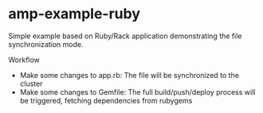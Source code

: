 # amp-example-ruby

Simple example based on Ruby/Rack application demonstrating the file synchronization mode.

Workflow
- Make some changes to app.rb:
  The file will be synchronized to the cluster
- Make some changes to Gemfile:
  The full build/push/deploy process will be triggered, fetching dependencies from rubygems

